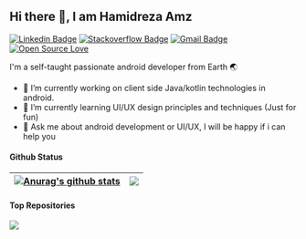 ## Hi there 👋, I am Hamidreza Amz
[![Linkedin Badge](https://img.shields.io/badge/-HamidrezaAmz-blue?style=flat-square&logo=Linkedin&logoColor=white&link=https:https://www.linkedin.com/in/reza-amoozadeh-72b50789/)](https://www.linkedin.com/in/reza-amoozadeh-72b50789/)
[![Stackoverflow Badge](https://img.shields.io/badge/-Stackoverflow-4CA143?style=flat-square&logo=Stackoverflow&logoColor=white&link=https://stackoverflow.com/users/1508607/hamid-reza)](https://stackoverflow.com/users/1508607/hamid-reza)
[![Gmail Badge](https://img.shields.io/badge/-hamidreza7150@gmail.com-c14438?style=flat-square&logo=Gmail&logoColor=white&link=mailto:hamidreza7150@gmail.com)](mailto:hamidreza7150@gmail.com)
[![Open Source Love](https://badges.frapsoft.com/os/v2/open-source.svg?v=103)](https://github.com/HamidrezaAmz)

I'm a self-taught passionate android developer from Earth :earth_asia:


* 🔭 I’m currently working on client side Java/kotlin technologies in android.
* 🌱 I’m currently learning UI/UX design principles and techniques (Just for fun)
* 💬 Ask me about android development or UI/UX, I will be happy if i can help you


#### Github Status

| <a href="https://github.com/anuraghazra/github-readme-stats"><img align="center" src="https://github-readme-stats.vercel.app/api?username=hamidrezaamz&show_icons=true&include_all_commits=true&theme=buefy&hide_border=true" alt="Anurag's github stats" /></a> | <a href="https://github.com/anuraghazra/github-readme-stats"><img align="center" src="https://github-readme-stats.vercel.app/api/top-langs/?username=hamidrezaamz&layout=compact&theme=buefy&hide_border=true" /></a> |
| ------------- | ------------- |


#### Top Repositories


<a href="https://github.com/anuraghazra/github-readme-stats">
  <img align="center" src="https://github-readme-stats.vercel.app/api/pin/?username=hamidrezaamz&repo=MagicalExoPlayer&theme=buefy" />
</a>

<br />
<br />
